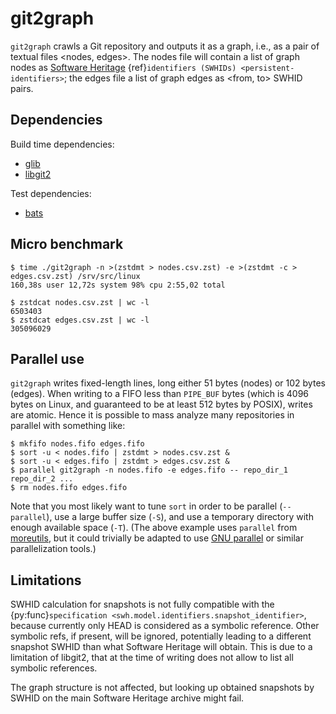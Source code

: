 git2graph
=========

`git2graph` crawls a Git repository and outputs it as a graph, i.e., as a pair
of textual files <nodes, edges>. The nodes file will contain a list of graph
nodes as [Software Heritage](https://www.softwareheritage.org/)
{ref}`identifiers (SWHIDs) <persistent-identifiers>`; the edges file a list of
graph edges as <from, to> SWHID pairs.


Dependencies
------------

Build time dependencies:

- [glib](https://developer.gnome.org/glib/)
- [libgit2](https://libgit2.org/)

Test dependencies:

- [bats](https://github.com/bats-core/bats-core)


Micro benchmark
---------------

    $ time ./git2graph -n >(zstdmt > nodes.csv.zst) -e >(zstdmt -c > edges.csv.zst) /srv/src/linux
    160,38s user 12,72s system 98% cpu 2:55,02 total

    $ zstdcat nodes.csv.zst | wc -l
    6503403
    $ zstdcat edges.csv.zst | wc -l
    305096029


Parallel use
------------

`git2graph` writes fixed-length lines, long either 51 bytes (nodes) or 102
bytes (edges). When writing to a FIFO less than `PIPE_BUF` bytes (which is 4096
bytes on Linux, and guaranteed to be at least 512 bytes by POSIX), writes are
atomic. Hence it is possible to mass analyze many repositories in parallel with
something like:

    $ mkfifo nodes.fifo edges.fifo
    $ sort -u < nodes.fifo | zstdmt > nodes.csv.zst &
    $ sort -u < edges.fifo | zstdmt > edges.csv.zst &
    $ parallel git2graph -n nodes.fifo -e edges.fifo -- repo_dir_1 repo_dir_2 ...
    $ rm nodes.fifo edges.fifo

Note that you most likely want to tune `sort` in order to be parallel
(`--parallel`), use a large buffer size (`-S`), and use a temporary directory
with enough available space (`-T`).  (The above example uses `parallel`
from [moreutils](https://joeyh.name/code/moreutils/), but it could trivially be
adapted to use [GNU parallel](https://www.gnu.org/software/parallel/) or
similar parallelization tools.)


Limitations
-----------

SWHID calculation for snapshots is not fully compatible with the
{py:func}`specification <swh.model.identifiers.snapshot_identifier>`, because
currently only HEAD is considered as a symbolic reference. Other symbolic refs,
if present, will be ignored, potentially leading to a different snapshot SWHID
than what Software Heritage will obtain. This is due to a limitation of
libgit2, that at the time of writing does not allow to list all symbolic
references.

The graph structure is not affected, but looking up obtained snapshots by SWHID
on the main Software Heritage archive might fail.
